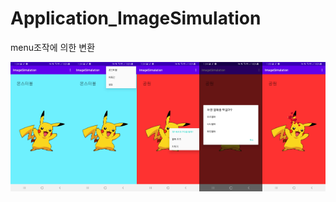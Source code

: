# Application_ImageSimulation
menu조작에 의한 변환

<img src="1.jpg" width="20%"><img src="2.jpg" width="20%"><img src="3.jpg" width="20%"><img src="4.jpg" width="20%"><img src="5.jpg" width="20%">
